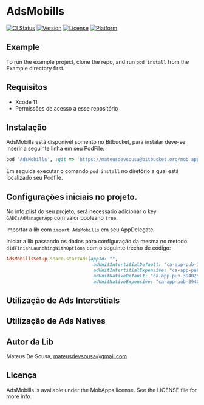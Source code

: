 # AdsMobills

[![CI Status](https://img.shields.io/travis/mateusdesousa/AdsMobills.svg?style=flat)](https://travis-ci.org/mateusdesousa/AdsMobills)
[![Version](https://img.shields.io/cocoapods/v/AdsMobills.svg?style=flat)](https://cocoapods.org/pods/AdsMobills)
[![License](https://img.shields.io/cocoapods/l/AdsMobills.svg?style=flat)](https://cocoapods.org/pods/AdsMobills)
[![Platform](https://img.shields.io/cocoapods/p/AdsMobills.svg?style=flat)](https://cocoapods.org/pods/AdsMobills)

## Example

To run the example project, clone the repo, and run `pod install` from the Example directory first.

## Requisitos
- Xcode 11
- Permissões de acesso a esse repositório

## Instalação

AdsMobills está disponivél somento no Bitbucket, para instalar deve-se inserir a seguinte linha em seu PodFile:


```ruby
pod 'AdsMobills', :git => 'https://mateusdevsousa@bitbucket.org/mob_apps/ad-manager-ios.git'
```

Em seguida executar o comando `pod install` no diretório a qual está localizado seu Podfile. 


## Configurações iniciais no projeto.

No info.plist do seu projeto, será necessário adicionar o key `GADIsAdManagerApp` com valor booleano `true`.

importar a lib com `import AdsMobills` em seu AppDelegate.

Iniciar a lib passando os dados para configuração da mesma no metodo `didFinishLaunchingWithOptions` com o seguinte trecho de código:



```ruby
AdsMobillsSetup.share.startAds(appId: "",
                                adUnitIntertitialDefault: "ca-app-pub-3940256099942544/4411468910",
                                adUnitIntertitialExpensive: "ca-app-pub-3940256099942544/4411468912",
                                adUnitNativeDefault: "ca-app-pub-3940256099942544/3986624511",
                                adUnitNativeExpensive: "ca-app-pub-3940256099942544/3986624511")
````

## Utilização de Ads Interstitials


## Utilização de Ads Natives


## Autor da Lib

Mateus De Sousa, mateusdevsousa@gmail.com

## Licença

AdsMobills is available under the MobApps license. See the LICENSE file for more info.
